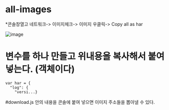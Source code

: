 # all-images

*콘솔창열고 네트워크-> 이미지체크-> 이미지 우클릭->  Copy all as har

![image](https://github.com/manbock/all-images/assets/145514177/797051d9-6fe3-4647-b395-a3c2e403f4d5)

# 변수를 하나 만들고 위내용을 복사해서 붙여넣는다. (객체이다)
```
var har = {
  "log": {
    "versi...}
```
#download.js 안의 내용을 콘솔에 붙여 넣으면 이미지 주소들을 뽑아낼 수 있다.
